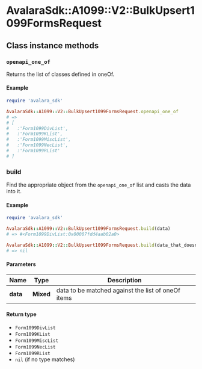 # AvalaraSdk::A1099::V2::BulkUpsert1099FormsRequest

## Class instance methods

### `openapi_one_of`

Returns the list of classes defined in oneOf.

#### Example

```ruby
require 'avalara_sdk'

AvalaraSdk::A1099::V2::BulkUpsert1099FormsRequest.openapi_one_of
# =>
# [
#   :'Form1099DivList',
#   :'Form1099KList',
#   :'Form1099MiscList',
#   :'Form1099NecList',
#   :'Form1099RList'
# ]
```

### build

Find the appropriate object from the `openapi_one_of` list and casts the data into it.

#### Example

```ruby
require 'avalara_sdk'

AvalaraSdk::A1099::V2::BulkUpsert1099FormsRequest.build(data)
# => #<Form1099DivList:0x00007fdd4aab02a0>

AvalaraSdk::A1099::V2::BulkUpsert1099FormsRequest.build(data_that_doesnt_match)
# => nil
```

#### Parameters

| Name | Type | Description |
| ---- | ---- | ----------- |
| **data** | **Mixed** | data to be matched against the list of oneOf items |

#### Return type

- `Form1099DivList`
- `Form1099KList`
- `Form1099MiscList`
- `Form1099NecList`
- `Form1099RList`
- `nil` (if no type matches)

